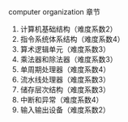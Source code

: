 computer organization 
章节

1. 计算机基础结构（难度系数2）
2. 指令系统体系结构（难度系数4）
3. 算术逻辑单元（难度系数3）
4. 乘法器和除法器（难度系数3）
5. 单周期处理器（难度系数4）
6. 流水线处理器（难度系数3）
7. 储存层次结构（难度系数3）
8. 中断和异常（难度系数4）
9. 输入输出设备（难度系数2） 
